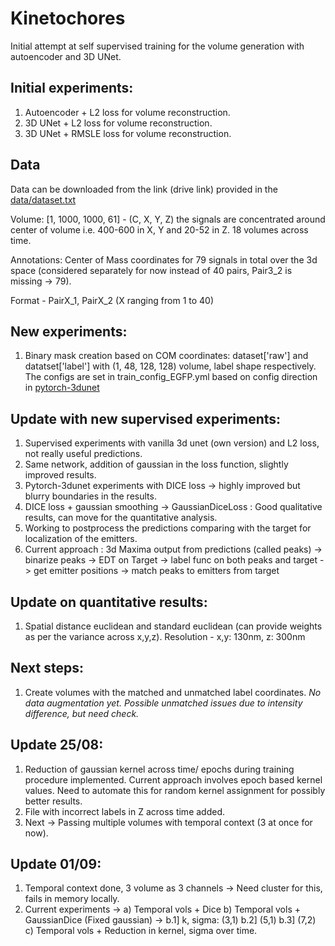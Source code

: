 # Kinetochores

Initial attempt at self supervised training for the volume generation with autoencoder and 3D UNet.

## Initial experiments:
1. Autoencoder + L2 loss for volume reconstruction.
2. 3D UNet + L2 loss for volume reconstruction.
3. 3D UNet + RMSLE loss for volume reconstruction.

## Data
Data can be downloaded from the link (drive link) provided in the [data/dataset.txt](https://github.com/kreshuklab/Kinetochores/blob/master/data/dataset.txt)

Volume: \[1, 1000, 1000, 61\] - (C, X, Y, Z) the signals are concentrated around center of volume i.e. 400-600 in X, Y and 20-52 in Z. 18 volumes across time.

Annotations: Center of Mass coordinates for 79 signals in total over the 3d space (considered separately for now instead of 40 pairs, Pair3_2 is missing -> 79).

Format - PairX\_1, PairX\_2 (X ranging from 1 to 40)

## New experiments:
1. Binary mask creation based on COM coordinates: dataset['raw'] and datatset['label'] with (1, 48, 128, 128) volume, label shape respectively. The configs are set in train\_config\_EGFP.yml
based on config direction in [pytorch-3dunet](https://github.com/wolny/pytorch-3dunet)


## Update with new supervised experiments:
1. Supervised experiments with vanilla 3d unet (own version) and L2 loss, not really useful predictions.
2. Same network, addition of gaussian in the loss function, slightly improved results.
2. Pytorch-3dunet experiments with DICE loss -> highly improved but blurry boundaries in the results.
3. DICE loss + gaussian smoothing -> GaussianDiceLoss : Good qualitative results, can move for the quantitative analysis.
4. Working to postprocess the predictions comparing with the target for localization of the emitters.
5. Current approach : 3d Maxima output from predictions (called peaks) -> binarize peaks -> EDT on Target -> label func on both peaks and target -> get emitter positions -> match peaks to emitters from target

## Update on quantitative results:
1. Spatial distance euclidean and standard euclidean (can provide weights as per the variance across x,y,z). Resolution - x,y: 130nm, z: 300nm

## Next steps:
1. Create volumes with the matched and unmatched label coordinates. *No data augmentation yet. Possible unmatched issues due to intensity difference, but need check.*

## Update 25/08:
1. Reduction of gaussian kernel across time/ epochs during training procedure implemented. Current approach involves epoch based kernel values. Need to automate this for random kernel assignment for possibly better results.
2. File with incorrect labels in Z across time added.
3. Next -> Passing multiple volumes with temporal context (3 at once for now).

## Update 01/09:
1. Temporal context done, 3 volume as 3 channels -> Need cluster for this, fails in memory locally.
2. Current experiments -> 
a) Temporal vols + Dice 
b) Temporal vols + GaussianDice (Fixed gaussian) -> b.1] k, sigma: (3,1) b.2] (5,1) b.3] (7,2)
c) Temporal vols + Reduction in kernel, sigma over time.
